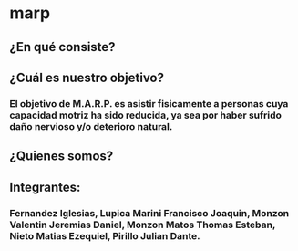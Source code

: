 # marp

## ¿En qué consiste?

## ¿Cuál es nuestro objetivo?

### El objetivo de M.A.R.P. es asistir fisicamente a personas cuya capacidad motriz ha sido reducida, ya sea por haber sufrido daño nervioso y/o deterioro natural.

## ¿Quienes somos?

## Integrantes:
### Fernandez Iglesias, Lupica Marini Francisco Joaquin, Monzon Valentin Jeremias Daniel, Monzon Matos Thomas Esteban, Nieto Matias Ezequiel, Pirillo Julian Dante.
